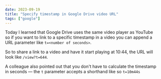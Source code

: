 ```yaml
---
date: 2023-09-19
title: "Specify timestamp in Google Drive video URL"
tags: ["google"]
---
```



Today I learned that Google Drive uses the same video player as YouTube so if you want to link to a specific timestamp in a video you can append a URL parameter like `t=<number of seconds>`.

So to share a link to a video and have it start playing at 10:44, the URL will look like `/view?t=644`.

A colleague also pointed out that you don't have to calculate the timestamp in seconds — the `t` parameter accepts a shorthand like so `t=10m44s`

